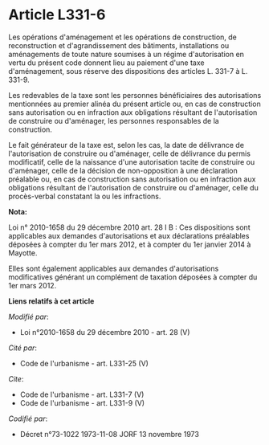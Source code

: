 # Article L331-6

Les opérations d'aménagement et les opérations de construction, de reconstruction et d'agrandissement des bâtiments,
installations ou aménagements de toute nature soumises à un régime d'autorisation en vertu du présent code donnent lieu au
paiement d'une taxe d'aménagement, sous réserve des dispositions des articles L. 331-7 à L. 331-9. 

Les redevables de la taxe sont les personnes bénéficiaires des autorisations mentionnées au premier alinéa du présent article
ou, en cas de construction sans autorisation ou en infraction aux obligations résultant de l'autorisation de construire ou
d'aménager, les personnes responsables de la construction. 

Le fait générateur de la taxe est, selon les cas, la date de délivrance de l'autorisation de construire ou d'aménager, celle
de délivrance du permis modificatif, celle de la naissance d'une autorisation tacite de construire ou d'aménager, celle de la
décision de non-opposition à une déclaration préalable ou, en cas de construction sans autorisation ou en infraction aux
obligations résultant de l'autorisation de construire ou d'aménager, celle du procès-verbal constatant la ou les infractions.

**Nota:**

Loi n° 2010-1658 du 29 décembre 2010 art. 28 I B : Ces dispositions sont applicables aux demandes d'autorisations et aux
déclarations préalables déposées à compter du 1er mars 2012, et à compter du 1er janvier 2014 à Mayotte. 

Elles sont également applicables aux demandes d'autorisations modificatives générant un complément de taxation déposées à
compter du 1er mars 2012.

**Liens relatifs à cet article**

_Modifié par_:

  - Loi n°2010-1658 du 29 décembre 2010 - art. 28 (V)

_Cité par_:

  - Code de l'urbanisme - art. L331-25 (V)

_Cite_:

  - Code de l'urbanisme - art. L331-7 (V)
  - Code de l'urbanisme - art. L331-9 (V)

_Codifié par_:

  - Décret n°73-1022 1973-11-08 JORF 13 novembre 1973
